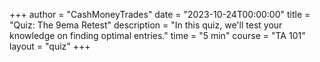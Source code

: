 +++
author = "CashMoneyTrades"
date = "2023-10-24T00:00:00"
title = "Quiz: The 9ema Retest"
description = "In this quiz, we'll test your knowledge on finding optimal entries."
time = "5 min"
course = "TA 101"
layout = "quiz"
+++


<script>
var quiz = [
    {
        question: "Why did Sith decide to take this AMD trade to go long on Oct 24?",
        image: "images/AMD 2023-10-24.png",
        answers: [
            {option: "A", desc: "Inverse Head and Shoulders Pattern"}, 
            {option: "B", desc: "9ema Retest and Hold"}, 
            {option: "C", desc: "Low volume retest of the 9ema along with an IH&S pattern", correct: true}, 
            {option: "D", desc: "Reclaim of VWAP"}
        ],
        explanation: "After a reclaim of the 9ema, it is wise to wait for a retest of the 9ema on decreasing volume.  A hold of that 9ema is your signal to enter the trade.  To add confluence to this trade, look for other key levels or patterns.  In this case, a Inverse Head and Shoulders pattern had also formed."
    },
    {
        question: "What did Link see to go Short QQQ here on Oct 25?",
        image: "images/QQQ 2023-10-25.png",
        answers: [
            {option: "A", desc: "Bear Flag"}, 
            {option: "B", desc: "Low Volume retest of the 9ema inside a Bear Flag"}, 
            {option: "C", desc: "Following the trend"}, 
            {option: "D", desc: "All of the above", correct: true}
        ],
        explanation: "QQQ was trending downward along the 9ema on the 5min. After putting in a long pole with high sell volume, QQQ put in a bear flag, with a low volume pullback to the 9ema. The retest of the 9ema showed sellers coming back in, giving the ideal entry to go short."
    },
    {
        question: "Why did Sith go Long here on QQQ on Oct 23?",
        image: "images/QQQ 2023-10-23.png",
        answers: [
            {option: "A", desc: "ORB High Break and Hold."}, 
            {option: "B", desc: "Low Volume 9ema Retest."}, 
            {option: "C", desc: "9ema Retest with Buyers stepping in, along with ORB High break and hold.", correct: true}, 
            {option: "D", desc: "He got lucky."}
        ],
        explanation: "QQQ broke ORB High with large buy volume. The 9ema was then retested inside the ORB range, but buyers stepped up and bought it back up over ORB High. As long as the 9ema and ORB High are holding, this is a great setup to go long."
    },
    {
        question: "How did Link take 303% on this QQQ Short Trade on Dec 13?",
        image: "images/QQQ 2023-10-13.png",
        answers: [
            {option: "A", desc: "ORB Low Break and Hold."}, 
            {option: "B", desc: "Low Volume 9ema Retest."}, 
            {option: "C", desc: "Strong sell volume, followed by low volume consolidaton to retest the 9ema and ORB Low.", correct: true}, 
            {option: "D", desc: "Bear Flag."}
        ],
        explanation: "QQQ broke VWAP and the 9ema with strong sell volume. This was followed by low volume consolidation, with QQQ holding below the ORB 15min range. Entries at the 9ema here were rewarded with a nice continuation of the downtrend along the 9ema."
    },
   
]
</script>